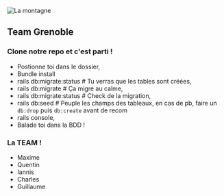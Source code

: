 ![La montagne](http://informations-documents.com/coloriages.dessins/coloriages/coloriage_montagne4.jpg)
   ## Team Grenoble

### Clone notre repo et c'est parti !

- Postionne toi dans le dossier,
- Bundle install
- rails db:migrate:status # Tu verras que les tables sont créées,
- rails db:migrate # Ça migre au calme,
- rails db:migrate:status # Check de la migration,
- rails db:seed # Peuple les champs des tableaux, en cas de pb, faire un `db:drop` puis `db:create` avant de recom
- rails console,
- Balade toi dans la BDD !

### La TEAM !

- Maxime
- Quentin
- Iannis
- Charles
- Guillaume
